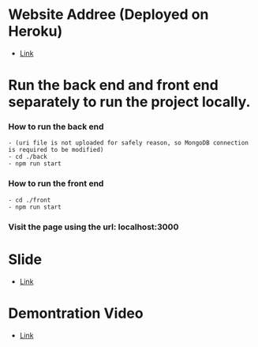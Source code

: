 # Website Addree (Deployed on Heroku)
  - [Link](https://health-manager-project3.herokuapp.com/)

# Run the back end and front end separately to run the project locally.
  ### How to run the back end
    - (uri file is not uploaded for safely reason, so MongoDB connection is required to be modified)
    - cd ./back
    - npm run start
  ### How to run the front end
    - cd ./front
    - npm run start
  ### Visit the page using the url: localhost:3000

# Slide
  - [Link](https://docs.google.com/presentation/d/1og3y_dVyThPHd5B_x0bt6AuC9UROvS3RqOqrtM-Wchk/edit?usp=sharing)

# Demontration Video
  - [Link](https://youtu.be/_TAeEvPk3M4)
